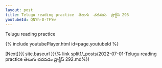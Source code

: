 ```yaml
---
layout: post
title: Telugu reading practice  తెలుగు  చదవడం  ప్రాక్టీస్ 293
youtubeId: QNYh-D-TFYw
---
```

 
 
Telugu reading practice
 
 
 
 
 


{% include youtubePlayer.html id=page.youtubeId %}
 
[Next]({{ site.baseurl }}{% link  split1/_posts/2022-07-01-Telugu reading practice  తెలుగు  చదవడం  ప్రాక్టీస్ 292.md%})
 
